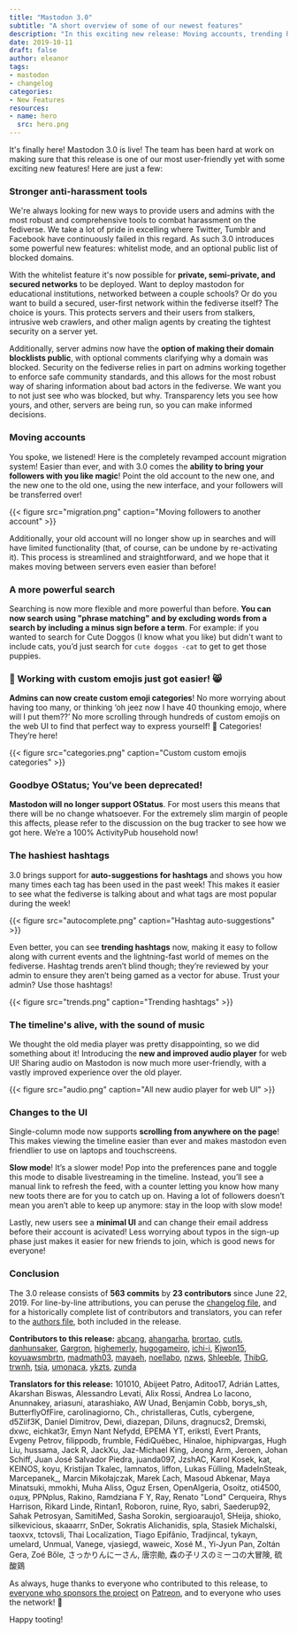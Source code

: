 ```yaml
---
title: "Mastodon 3.0"
subtitle: "A short overview of some of our newest features"
description: "In this exciting new release: Moving accounts, trending hashtags, private servers and more!"
date: 2019-10-11
draft: false
author: eleanor
tags:
- mastodon
- changelog
categories:
- New Features
resources:
- name: hero
  src: hero.png
---
```


It's finally here! Mastodon 3.0 is live! The team has been hard at work on making sure that this release is one of our most user-friendly yet with some exciting new features! Here are just a few:

### Stronger anti-harassment tools

We're always looking for new ways to provide users and admins with the most robust and comprehensive tools to combat harassment on the fediverse. We take a lot of pride in excelling where Twitter, Tumblr and Facebook have continuously failed in this regard. As such 3.0 introduces some powerful new features: whitelist mode, and an optional public list of blocked domains.

With the whitelist feature it's now possible for **private, semi-private, and secured networks** to be deployed. Want to deploy mastodon for educational institutions, networked between a couple schools? Or do you want to build a secured, user-first network within the fediverse itself? The choice is yours. This protects servers and their users from stalkers, intrusive web crawlers, and other malign agents by creating the tightest security on a server yet.

Additionally, server admins now have the **option of making their domain blocklists public**, with optional comments clarifying why a domain was blocked. Security on the fediverse relies in part on admins working together to enforce safe community standards, and this allows for the most robust way of sharing information about bad actors in the fediverse. We want you to not just see who was blocked, but why. Transparency lets you see how yours, and other, servers are being run, so you can make informed decisions.

### Moving accounts

You spoke, we listened! Here is the completely revamped account migration system! Easier than ever, and with 3.0 comes the **ability to bring your followers with you like magic**! Point the old account to the new one, and the new one to the old one, using the new interface, and your followers will be transferred over!

{{< figure src="migration.png" caption="Moving followers to another account" >}}

Additionally, your old account will no longer show up in searches and will have limited functionality (that, of course, can be undone by re-activating it). This process is streamlined and straightforward, and we hope that it makes moving between servers even easier than before!

### A more powerful search

Searching is now more flexible and more powerful than before. **You can now search using "phrase matching" and by excluding words from a search by including a minus sign before a term**. For example: if you wanted to search for Cute Doggos (I know what you like) but didn't want to include cats, you’d just search for `cute doggos -cat` to get to get those puppies.

### 💁 Working with custom emojis just got easier! 😸

**Admins can now create custom emoji categories**! No more worrying about having too many, or thinking ‘oh jeez now I have 40 thounking emojo, where will I put them??’ No more scrolling through hundreds of custom emojis on the web UI to find that perfect way to express yourself! 🐣 Categories! They’re here!

{{< figure src="categories.png" caption="Custom custom emojis categories" >}}

### Goodbye OStatus; You’ve been deprecated!

**Mastodon will no longer support OStatus**. For most users this means that there will be no change whatsoever. For the extremely slim margin of people this affects, please refer to the discussion on the bug tracker to see how we got here. We’re a 100% ActivityPub household now!

### The hashiest hashtags

3.0 brings support for **auto-suggestions for hashtags** and shows you how many times each tag has been used in the past week! This makes it easier to see what the fediverse is talking about and what tags are most popular during the week!

{{< figure src="autocomplete.png" caption="Hashtag auto-suggestions" >}}

Even better, you can see **trending hashtags** now, making it easy to follow along with current events and the lightning-fast world of memes on the fediverse. Hashtag trends aren’t blind though; they’re reviewed by your admin to ensure they aren’t being gamed as a vector for abuse. Trust your admin? Use those hashtags!

{{< figure src="trends.png" caption="Trending hashtags" >}}

### The timeline's alive, with the sound of music

We thought the old media player was pretty disappointing, so we did something about it! Introducing the **new and improved audio player** for web UI! Sharing audio on Mastodon is now much more user-friendly, with a vastly improved experience over the old player.

{{< figure src="audio.png" caption="All new audio player for web UI" >}}

### Changes to the UI

Single-column mode now supports **scrolling from anywhere on the page**! This makes viewing the timeline easier than ever and makes mastodon even friendlier to use on laptops and touchscreens.

**Slow mode**! It’s a slower mode! Pop into the preferences pane and toggle this mode to disable livestreaming in the timeline. Instead, you’ll see a manual link to refresh the feed, with a counter letting you know how many new toots there are for you to catch up on. Having a lot of followers doesn’t mean you aren’t able to keep up anymore: stay in the loop with slow mode!

Lastly, new users see a **minimal UI** and can change their email address before their account is acivated! Less worrying about typos in the sign-up phase just makes it easier for new friends to join, which is good news for everyone!

### Conclusion

The 3.0 release consists of **563 commits** by **23 contributors** since June 22, 2019. For line-by-line attributions, you can peruse the [changelog file](https://github.com/tootsuite/mastodon/blob/v3.0.0/CHANGELOG.md), and for a historically complete list of contributors and translators, you can refer to the [authors file](https://github.com/tootsuite/mastodon/blob/v3.0.0/AUTHORS.md), both included in the release.

**Contributors to this release:** [abcang](https://github.com/abcang), [ahangarha](https://github.com/ahangarha), [brortao](https://github.com/brortao), [cutls](https://github.com/cutls), [danhunsaker](https://github.com/danhunsaker), [Gargron](https://github.com/Gargron), [highemerly](https://github.com/highemerly), [hugogameiro](https://github.com/hugogameiro), [ichi-i](https://github.com/ichi-i), [Kjwon15](https://github.com/Kjwon15), [koyuawsmbrtn](https://github.com/koyuawsmbrtn), [madmath03](https://github.com/madmath03), [mayaeh](https://github.com/mayaeh), [noellabo](https://github.com/noellabo), [nzws](https://github.com/nzws), [Shleeble](https://github.com/Shleeble), [ThibG](https://github.com/ThibG), [trwnh](https://github.com/trwnh), [tsia](https://github.com/tsia), [umonaca](https://github.com/umonaca), [ykzts](https://github.com/ykzts), [zunda](https://github.com/zunda)

**Translators for this release:** 101010, Abijeet Patro, Aditoo17, Adrián Lattes, Akarshan Biswas, Alessandro Levati, Alix Rossi, Andrea Lo Iacono, Anunnakey, ariasuni, atarashiako, AW Unad, Benjamin Cobb, borys\_sh, ButterflyOfFire, carolinagiorno, Ch., christalleras, Cutls, cybergene, d5Ziif3K, Daniel Dimitrov, Dewi, diazepan, Diluns, dragnucs2, Dremski, dxwc, eichkat3r, Emyn Nant Nefydd, EPEMA YT, erikstl, Evert Prants, Evgeny Petrov, filippodb, frumble, FédiQuébec, Hinaloe, hiphipvargas, Hugh Liu, hussama, Jack R, JackXu, Jaz-Michael King, Jeong Arm, Jeroen, Johan Schiff, Juan José Salvador Piedra, juanda097, JzshAC, Karol Kosek, kat, KEINOS, koyu, Kristijan Tkalec, lamnatos, liffon, Lukas Fülling, MadeInSteak, Marcepanek\_, Marcin Mikołajczak, Marek Ľach, Masoud Abkenar, Maya Minatsuki, mmokhi, Muha Aliss, Oguz Ersen, OpenAlgeria, Osoitz, oti4500, oɹʇuʞ, PPNplus, Rakino, Ramdziana F Y, Ray, Renato "Lond" Cerqueira, Rhys Harrison, Rikard Linde, Rintan1, Roboron, ruine, Ryo, sabri, Saederup92, Sahak Petrosyan, SamitiMed, Sasha Sorokin, sergioaraujo1, SHeija, shioko, silkevicious, skaaarrr, SnDer, Sokratis Alichanidis, spla, Stasiek Michalski, taoxvx, tctovsli, Thai Localization, Tiago Epifânio, Tradjincal, tykayn, umelard, Unmual, Vanege, vjasiegd, waweic, Xosé M., Yi-Jyun Pan, Zoltán Gera, Zoé Bőle, さっかりんにーさん, 唐宗勛, 森の子リスのミーコの大冒険, 硫酸鶏

As always, huge thanks to everyone who contributed to this release, to [everyone who sponsors the project][sponsors] on [Patreon][patreon], and to everyone who uses the network! 🐘

[sponsors]: https://joinmastodon.org/sponsors
[patreon]: https://patreon.com/mastodon

Happy tooting!
